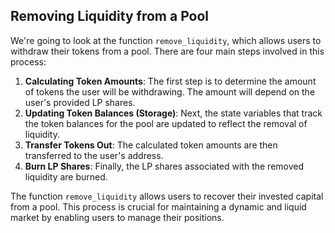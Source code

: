 ## Removing Liquidity from a Pool

We're going to look at the function `remove_liquidity`, which allows users to withdraw their tokens from a pool. There are four main steps involved in this process:

1. **Calculating Token Amounts**: The first step is to determine the amount of tokens the user will be withdrawing. The amount will depend on the user's provided LP shares.
2. **Updating Token Balances (Storage)**: Next, the state variables that track the token balances for the pool are updated to reflect the removal of liquidity.
3. **Transfer Tokens Out**: The calculated token amounts are then transferred to the user's address.
4. **Burn LP Shares**: Finally, the LP shares associated with the removed liquidity are burned.

The function `remove_liquidity` allows users to recover their invested capital from a pool. This process is crucial for maintaining a dynamic and liquid market by enabling users to manage their positions. 
